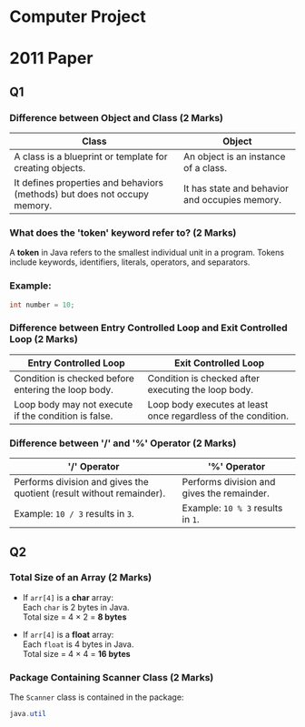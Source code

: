 # Computer Project
# 2011 Paper
## Q1 

### Difference between Object and Class (2 Marks)

| Class                            | Object                               |
|----------------------------------|---------------------------------------|
| A class is a blueprint or template for creating objects. | An object is an instance of a class. |
| It defines properties and behaviors (methods) but does not occupy memory. | It has state and behavior and occupies memory. |

### What does the 'token' keyword refer to? (2 Marks)

A **token** in Java refers to the smallest individual unit in a program. Tokens include keywords, identifiers, literals, operators, and separators.

### Example:
```java
int number = 10;
```

### Difference between Entry Controlled Loop and Exit Controlled Loop (2 Marks)

| Entry Controlled Loop                       | Exit Controlled Loop                        |
|---------------------------------------------|---------------------------------------------|
| Condition is checked before entering the loop body. | Condition is checked after executing the loop body. |
| Loop body may not execute if the condition is false. | Loop body executes at least once regardless of the condition. |

### Difference between '/' and '%' Operator (2 Marks)

| '/' Operator                          | '%' Operator                           |
|-------------------------------------|--------------------------------------|
| Performs division and gives the quotient (result without remainder). | Performs division and gives the remainder. |
| Example: `10 / 3` results in `3`.   | Example: `10 % 3` results in `1`.    |

## Q2

### Total Size of an Array (2 Marks)

- If `arr[4]` is a **char** array:  
  Each `char` is 2 bytes in Java.  
  Total size = 4 × 2 = **8 bytes**

- If `arr[4]` is a **float** array:  
  Each `float` is 4 bytes in Java.  
  Total size = 4 × 4 = **16 bytes**

### Package Containing Scanner Class (2 Marks)

The `Scanner` class is contained in the package:

```java
java.util
```
